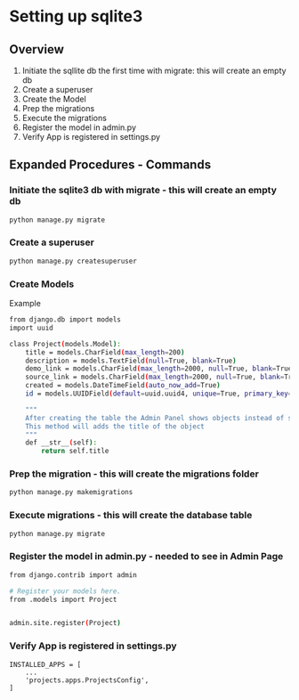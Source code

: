 
# Setting up sqlite3
## Overview
1. Initiate the sqllite db the first time with migrate: this will create an empty db
2. Create a superuser
3. Create the Model
4. Prep the migrations
5. Execute the migrations
6. Register the model in admin.py
7. Verify App is registered in settings.py


## Expanded Procedures - Commands

### Initiate the sqlite3 db with migrate - this will create an empty db
```sh
python manage.py migrate
```

### Create a superuser
```sh
python manage.py createsuperuser
```

### Create Models
Example
```sh
from django.db import models
import uuid

class Project(models.Model):
    title = models.CharField(max_length=200)
    description = models.TextField(null=True, blank=True)
    demo_link = models.CharField(max_length=2000, null=True, blank=True)
    source_link = models.CharField(max_length=2000, null=True, blank=True)
    created = models.DateTimeField(auto_now_add=True)
    id = models.UUIDField(default=uuid.uuid4, unique=True, primary_key=True, editable=False)

    """
    After creating the table the Admin Panel shows objects instead of something meaningful.  
    This method will adds the title of the object
    """
    def __str__(self):
        return self.title
```

### Prep the migration - this will create the migrations folder
```sh
python manage.py makemigrations
```

### Execute migrations - this will create the database table
```sh
python manage.py migrate
```

### Register the model in admin.py - needed to see in Admin Page
```sh
from django.contrib import admin

# Register your models here.
from .models import Project


admin.site.register(Project)

```

### Verify App is registered in settings.py
```
INSTALLED_APPS = [
    ...
    'projects.apps.ProjectsConfig',
]
```